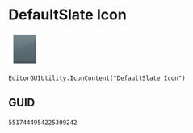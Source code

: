 # DefaultSlate Icon
![](/img/DefaultSlate%20Icon.png)

``` CSharp
EditorGUIUtility.IconContent("DefaultSlate Icon")
```
## GUID
```
5517444954225309242
```
